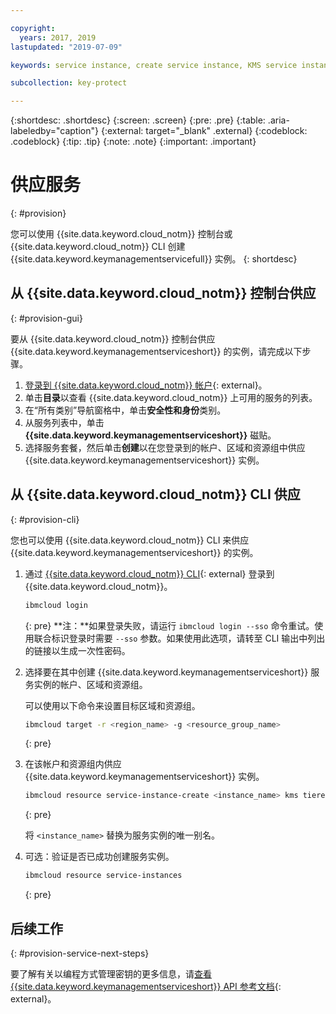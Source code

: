 ```yaml
---

copyright:
  years: 2017, 2019
lastupdated: "2019-07-09"

keywords: service instance, create service instance, KMS service instance, Key Protect service instance

subcollection: key-protect

---
```


{:shortdesc: .shortdesc}
{:screen: .screen}
{:pre: .pre}
{:table: .aria-labeledby="caption"}
{:external: target="_blank" .external}
{:codeblock: .codeblock}
{:tip: .tip}
{:note: .note}
{:important: .important}

# 供应服务
{: #provision}

您可以使用 {{site.data.keyword.cloud_notm}} 控制台或 {{site.data.keyword.cloud_notm}} CLI 创建 {{site.data.keyword.keymanagementservicefull}} 实例。
{: shortdesc}

## 从 {{site.data.keyword.cloud_notm}} 控制台供应
{: #provision-gui}

要从 {{site.data.keyword.cloud_notm}} 控制台供应 {{site.data.keyword.keymanagementserviceshort}} 的实例，请完成以下步骤。

1. [登录到 {{site.data.keyword.cloud_notm}} 帐户](https://{DomainName}){: external}。
2. 单击**目录**以查看 {{site.data.keyword.cloud_notm}} 上可用的服务的列表。
3. 在“所有类别”导航窗格中，单击**安全性和身份**类别。
4. 从服务列表中，单击 **{{site.data.keyword.keymanagementserviceshort}}** 磁贴。
5. 选择服务套餐，然后单击**创建**以在您登录到的帐户、区域和资源组中供应 {{site.data.keyword.keymanagementserviceshort}} 实例。

## 从 {{site.data.keyword.cloud_notm}} CLI 供应
{: #provision-cli}

您也可以使用 {{site.data.keyword.cloud_notm}} CLI 来供应 {{site.data.keyword.keymanagementserviceshort}} 的实例。 

1. 通过 [{{site.data.keyword.cloud_notm}} CLI](/docs/cli?topic=cloud-cli-getting-started){: external} 登录到 {{site.data.keyword.cloud_notm}}。

    ```sh
    ibmcloud login
    ```
    {: pre}
    **注：**如果登录失败，请运行 `ibmcloud login --sso` 命令重试。使用联合标识登录时需要 `--sso` 参数。如果使用此选项，请转至 CLI 输出中列出的链接以生成一次性密码。

2. 选择要在其中创建 {{site.data.keyword.keymanagementserviceshort}} 服务实例的帐户、区域和资源组。

    可以使用以下命令来设置目标区域和资源组。

    ```sh
    ibmcloud target -r <region_name> -g <resource_group_name>
    ```
    {: pre}

3. 在该帐户和资源组内供应 {{site.data.keyword.keymanagementserviceshort}} 实例。

    ```sh
    ibmcloud resource service-instance-create <instance_name> kms tiered-pricing
    ```
    {: pre}

    将 `<instance_name>` 替换为服务实例的唯一别名。

4. 可选：验证是否已成功创建服务实例。

    ```sh
    ibmcloud resource service-instances
    ```
    {: pre}

## 后续工作
{: #provision-service-next-steps}

要了解有关以编程方式管理密钥的更多信息，请[查看 {{site.data.keyword.keymanagementserviceshort}} API 参考文档](https://{DomainName}/apidocs/key-protect){: external}。
